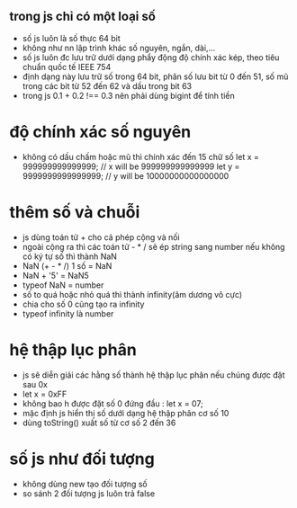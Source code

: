 ## trong js chỉ có một loại số
- số js luôn là số thực 64 bit 
- không như nn lập trình khác số nguyên, ngắn, dài,...
- số js luôn đc lưu trữ dưới dạng phẩy động độ chính xác kép, theo tiêu chuẩn quốc tế IEEE 754
- định dạng này lưu trữ số trong 64 bit, phân số lưu bit từ 0 đến 51,  số mũ trong các bit từ 52 đến 62 và dấu trong bit 63 
- trong js 0.1 + 0.2 !== 0.3 nên phải dùng bigint để tính tiền 

# độ chính xác số nguyên 
- không có dấu chấm hoặc mũ thì chính xác đến 15 chữ số
 let x = 999999999999999;   // x will be 999999999999999
 let y = 9999999999999999;  // y will be 10000000000000000
# thêm số và chuỗi 
- js dùng toán tử + cho cả phép cộng và nối 
- ngoài cộng ra thì các toán tử - * / sẽ ép string sang number nếu không có ký tự số thì thành NaN
- NaN (+ - * /) 1 số = NaN
- NaN + '5' = NaN5
- typeof NaN = number
- số to quá hoặc nhỏ quá thì thành infinity(âm dương vô cực)
- chia cho số 0 cũng tạo ra infinity
- typeof infinity là number
# hệ thập lục phân 
- js sẽ diễn giải các hằng số thành hệ thập lục phân nếu chúng được đặt sau 0x
- let x = 0xFF
- không bao h được đặt số 0 đứng đầu : let x = 07;
- mặc định js hiển thị số dưới dạng hệ thập phân cơ số 10
- dùng toString() xuất số từ cơ số 2 đến 36
# số js như đối tượng 
- không dùng new tạo đối tượng số 
- so sánh 2 đối tượng js luôn trả false